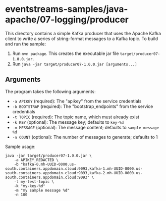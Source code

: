 # eventstreams-samples/java-apache/07-logging/producer

This directory contains a simple Kafka producer that uses the Apache Kafka client
to write a series of string-format messages to a Kafka topic. To build and run the sample:

1. Run `mvn package`. This creates the executable jar file `target/producer07-1.0.0.jar`.
2. Run `java -jar target/producer07-1.0.0.jar [arguments...]`

## Arguments

The program takes the following arguments:

- `-a APIKEY` (required): The "apikey" from the service credentials
- `-b BOOTSTRAP` (required): The "bootstrap_endpoints" from the service credentials
- `-t TOPIC` (required): The topic name, which must already exist
- `-k KEY` (optional): The message key; defaults to `key-%d`
- `-m MESSAGE` (optional): The message content; defaults to `sample message %d`
- `-n COUNT` (optional): The number of messages to generate; defaults to 1

Sample usage:

```
java -jar target/producer07-1.0.0.jar \
    -a APIKEY_REDACTED \
    -b "kafka-0.mh-UUID-0000.us-south.containers.appdomain.cloud:9093,kafka-1.mh-UUID-0000.us-south.containers.appdomain.cloud:9093,kafka-2.mh-UUID-0000.us-south.containers.appdomain.cloud:9093" \
    -t my-test-topic \
    -k "my-key-%d"
    -m "my sample message %d"
    -n 100
```


